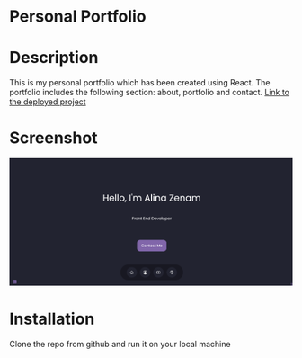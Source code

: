 # Personal Portfolio 
# Description
This is my personal portfolio which has been created using React. The portfolio includes the following section: about, portfolio and contact.
[Link to the deployed project](https://al946x.github.io/personal-portfolio/)

#  Screenshot 
![screenshot of portfolio](src\images\screenshot.png "Screen shot of portfolio")

# Installation 
Clone the repo from github and run it on your local machine